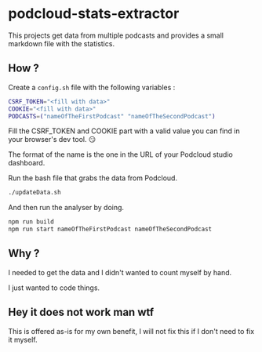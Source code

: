 # podcloud-stats-extractor

This projects get data from multiple podcasts and provides a small markdown file with the statistics.

## How ?

Create a `config.sh` file with the following variables :

```bash
CSRF_TOKEN="<fill with data>"
COOKIE="<fill with data>"
PODCASTS=("nameOfTheFirstPodcast" "nameOfTheSecondPodcast")

```

Fill the CSRF_TOKEN and COOKIE part with a valid value you can find in your browser's dev tool. :smirk:

The format of the name is the one in the URL of your Podcloud studio dashboard.

Run the bash file that grabs the data from Podcloud.

```bash
./updateData.sh
```

And then run the analyser by doing.

```bash
npm run build
npm run start nameOfTheFirstPodcast nameOfTheSecondPodcast
```

## Why ?

I needed to get the data and I didn't wanted to count myself by hand.

I just wanted to code things.

## Hey it does not work man wtf

This is offered as-is for my own benefit, I will not fix this if I don't need to fix it myself.
